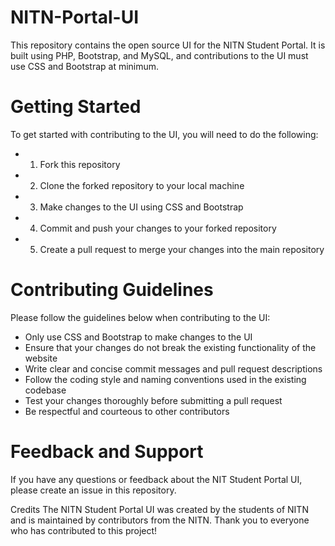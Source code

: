 # NITN-Portal-UI

This repository contains the open source UI for the NITN Student Portal. 
It is built using PHP, Bootstrap, and MySQL, and contributions to the UI must use CSS and Bootstrap at minimum.

# Getting Started
To get started with contributing to the UI, you will need to do the following:

* 1. Fork this repository
* 2. Clone the forked repository to your local machine
* 3. Make changes to the UI using CSS and Bootstrap
* 4. Commit and push your changes to your forked repository
* 5. Create a pull request to merge your changes into the main repository

# Contributing Guidelines
Please follow the guidelines below when contributing to the UI:

* Only use CSS and Bootstrap to make changes to the UI
* Ensure that your changes do not break the existing functionality of the website
* Write clear and concise commit messages and pull request descriptions
* Follow the coding style and naming conventions used in the existing codebase
* Test your changes thoroughly before submitting a pull request
* Be respectful and courteous to other contributors

# Feedback and Support
If you have any questions or feedback about the NIT Student Portal UI, please create an issue in this repository.

Credits
The NITN Student Portal UI was created by the students of NITN and is maintained by contributors from the NITN. Thank you to everyone who has contributed to this project!
